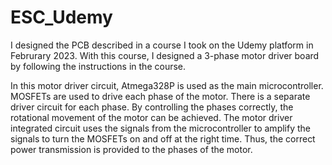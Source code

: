 # ESC_Udemy
I designed the PCB described in a course I took on the Udemy platform in Februrary 2023. With this course, I designed a 3-phase motor driver board by following the instructions in the course.

In this motor driver circuit, Atmega328P is used as the main microcontroller. MOSFETs are used to drive each phase of the motor. There is a separate driver circuit for each phase. By controlling the phases correctly, the rotational movement of the motor can be achieved. The motor driver integrated circuit uses the signals from the microcontroller to amplify the signals to turn the MOSFETs on and off at the right time. Thus, the correct power transmission is provided to the phases of the motor.
